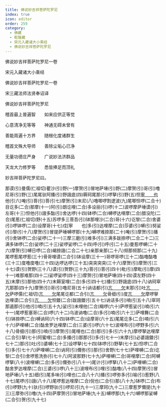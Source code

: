 ```yaml
---
title: 佛说妙吉祥菩萨陀罗尼
index: true
icon: editor
order: 259
category:
  - 佛藏
  - 乾隆藏
  - 宋元入藏诸大小乘经
  - 佛说妙吉祥菩萨陀罗尼
---
```


佛说妙吉祥菩萨陀罗尼一卷  

宋元入藏诸大小乘经  

佛说妙吉祥菩萨陀罗尼一卷  

宋三藏法师法贤奉诏译  

佛说妙吉祥菩萨陀罗尼  

稽首最上普遍智　　如来应供正等觉  

心意清净无等等　　神通无碍未曾有  

善能周遍十方界　　随根化度诸群生  

稽首文殊大导师　　善除尘垢心已净  

无量功德庄严身　　广说妙法济群品  

天龙大力修罗等　　悉皆捧足而顶礼  

妙吉祥菩萨陀罗尼曰。  

那谟(引)曼儒(仁祖切)瞿沙(引)野(一)摩贺(引)冒地萨埵(引)野(二)摩贺(引)哥(引)噜尼哥(引)野(三)尾尾驮阿播(引)野誐底(四)耨珂尾那(引)啰拏(引)野(五)怛[寧　　也](切身下同)他(引六)唵(引)菩(引)菩(引七)摩贺(引)末尼(八)噜唧啰割逻波(九)尾唧怛啰(二合十)目讫多(二合)那摩(十一)阿(引)朗讫哩(二合)多设丽(引)啰(十二)波啰摩萨埵谟(引)左哥(十三)怛他(引)誐多酤(引)舍达啰(十四)钵啰(二合)嚩啰达哩摩(二合)腊没陀(二合)尾惹(仁祖切)野(十五)苏啰多三菩吾(引)钵那哩沙(二合)哥(十六)讫黎(二合)舍婆(引)啰钵啰(二合)设摩哥(十七)戍[寧　　也]多(引)达哩摩(二合)莎婆(引)嚩(引)努娑(引)黎(引十八)摩贺(引)冒提萨埵嚩啰那(十九)嚩啰难捺那(二十)唵(引)摩贺(引)播(引)舍钵啰(二合)娑啰(二十一)三摩三磨(引)难多(引)三满多跋捺啰(二合二十二)三满多钵啰(二合)娑啰(二十三)娑啰娑啰(二十四)呼(引)呼(引二十五)曼惹啰嚩(二十六)摩贺(引)嚩日啰(二合)朅捺誐(二合二十七)亲那亲那(二十八)频那频那(二十九)尾啰惹尾啰惹(三十)骨哥哩谟(二合引)钵设摩(三十一)哥啰哥啰(三十二)酤噜酤噜(三十三)度噜度噜(三十四)达啰达啰(三十五)突突突突(三十六)摩贺(引)摩贺(引三十七)谟(引)贺野(三十八)谟(引)贺野(三十九)菩(引)菩(引四十)毗(引)摩毗(引)摩(四十一)难那难那(四十二)娑啰娑啰(四十三)摩贺(引)冒地萨埵(四十四)谟左野(四十五)末摩(引)那他(四十六)末耨室哩(二合)多(引四十七)播(引)野誐底(四十八)讷珂窣亢那那(四十九)摩贺(引)哥(引)噜尼哥(五十)讷诘都(引)[亢　　欠](呼郎切下同五十一)末那(引)吐[亢　　欠](五十二)萨啰儒(仁祖切)[亢　　欠](五十三)尾尾讫都(二合引)[亢　　欠](五十四)骨细(引)度[亢　　欠](五十五)摩啰拏达哩谟(二合引)[亢　　欠](五十六)怛鑁(二合)跋誐鑁(引五十七)讷诘多(引)喃(引五十八)窣珂那遏那(引)他(引)喃(引五十九)娑(引)末哩他(二合)羯啰(六十)萨啰惹娑(引)喃(引六十一)尾啰惹塞哥(二合)啰(六十二)乌波讷噜(二合)多(引)喃(引六十三)萨哩舞(二合引)钵捺啰(二合)嚩讷珂(六十四)钵啰(二合)设摩哥(六十五)尾尾讫多(二合)喃(引六十六)萨哩嚩(二合)酤舍罗达哩摩(二合)三婆(引)啰(六十七)波哩布(引)啰野多(引六十八)骨细(引)那(引)喃(引)摩贺(引)尾哩也(二合)那(引)多(引六十九)摩啰拏达哩摩(二合引)拏(七十)阿蜜哩(二合)多播(引)那那(引)多(引七十一)末摩(引)必婆誐鑁(引七十二)那(引)吐(引)婆嚩(七十三)设啰拏(七十四)钵啰(引)野拏(七十五)怛啰(二合引)多(引七十六)萨哩嚩(二合)讷珂(引)儞弥(引)那(引)舍野(七十七)萨哩嚩(二合)讫黎(二合引)舍啰惹洗弥(引七十八)阿波那野(七十九)萨哩嚩(二合)哥哩摩(二合)阿嚩啰拏(八十)波哩嚩(二合)多(引)儞弥(引八十一)尾计(引)啰拏(八十二)萨哩嚩(二合)酤舍罗达哩摩(二合)三婆(引)啰(八十三)波哩布(引)哩(引)酤噜(八十四)摩贺(引)冒地萨埵(八十五)细(引)尾多味(引)哩也(二合八十六)播(引)啰弥多(引)喻(引)惹野(八十七)尾啰(引)誐(八十八)尾啰惹达哩摩(二合)倪也(二合引)那(八十九)钵啰(二合)布(引)啰野(九十)驮(引)啰野驮(引)啰尼(引九十一)三摩珂(九十二)三摩惹罗儞提(九十三)三摩弥(引)噜(九十四)萨摩贺(引)冒地萨埵(九十五)嚩啰那(九十六)嚩啰那娑嚩(二合引)贺(引九十七)  
